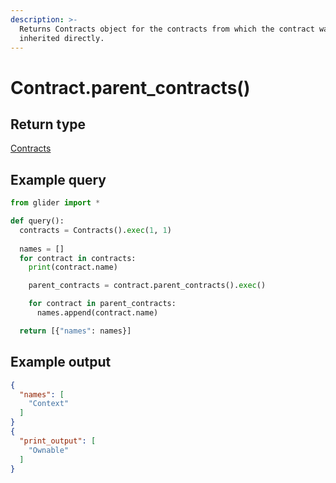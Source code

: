 ```yaml
---
description: >-
  Returns Contracts object for the contracts from which the contract was
  inherited directly.
---
```


# Contract.parent\_contracts()

## Return type

[Contracts](../contracts/)

## Example query

```python
from glider import *

def query():
  contracts = Contracts().exec(1, 1)
  
  names = []
  for contract in contracts:
    print(contract.name)

    parent_contracts = contract.parent_contracts().exec()

    for contract in parent_contracts:
      names.append(contract.name)

  return [{"names": names}]
```

## Example output

```json
{
  "names": [
    "Context"
  ]
}
{
  "print_output": [
    "Ownable"
  ]
}
```
